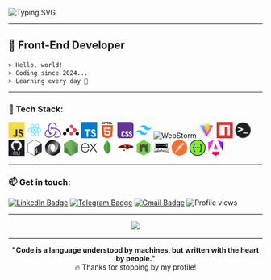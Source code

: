 ![Typing SVG](https://readme-typing-svg.herokuapp.com?font=Fira+Code&weight=500&size=36&pause=1000&color=36BCF7&center=true&vCenter=true&multiline=true&width=835&height=60&lines=Hi+there%2C+I%60m+Denys+Mahei+%F0%9F%91%8B!)

---

## 🧠 Front-End Developer

```
> Hello, world!
> Coding since 2024...
> Learning every day 💪
```

---

### 🚀 Tech Stack:

<p align="left">
  <img alt="JavaScript" title="JavaScript" width="32px" src="https://raw.githubusercontent.com/github/explore/main/topics/javascript/javascript.png" />
  <img alt="React" title="React" width="32px" src="https://raw.githubusercontent.com/github/explore/main/topics/react/react.png" />
  <img alt="Redux" title="Redux" width="32px" src="https://raw.githubusercontent.com/devicons/devicon/master/icons/redux/redux-original.svg" />
  <img alt="react-router" title="react-router" width="32px" src="https://raw.githubusercontent.com/devicons/devicon/master/icons/reactrouter/reactrouter-original.svg" />
  <img alt="TypeScript" title="TypeScript" width="32px" src="https://raw.githubusercontent.com/github/explore/main/topics/typescript/typescript.png" />
  <img alt="HTML5" title="HTML5" width="32px" src="https://raw.githubusercontent.com/github/explore/main/topics/html/html.png" />
  <img alt="CSS3" title="CSS3" width="32px" src="https://raw.githubusercontent.com/github/explore/80688e429a7d4ef2fca1e82350fe8e3517d3494d/topics/css/css.png" />
  <img alt="tailwind" title="tailwind" width="32px" src="https://raw.githubusercontent.com/devicons/devicon/master/icons/tailwindcss/tailwindcss-original.svg" />
  <img alt="WebStorm" title="WebStorm" width="32px" src="https://resources.jetbrains.com/storage/products/company/brand/logos/WebStorm_icon.png" />
  <img alt="Vite" title="Vite" width="32px" src="https://raw.githubusercontent.com/github/explore/main/topics/vite/vite.png" />
  <img alt="npm" title="npm" width="32px" src="https://raw.githubusercontent.com/github/explore/main/topics/npm/npm.png" />
  <img alt="terminal" title="terminal" width="32px" src="https://raw.githubusercontent.com/github/explore/main/topics/terminal/terminal.png" />
  <img alt="gh-extensions" title="GitHub CLI" width="32px" src="https://raw.githubusercontent.com/github/explore/main/topics/gh-extension/gh-extension.png" />
  <img alt="bash" title="bash" width="32px" src="https://raw.githubusercontent.com/devicons/devicon/master/icons/bash/bash-original.svg" />
  <img alt="json" title="json" width="32px" src="https://raw.githubusercontent.com/devicons/devicon/master/icons/json/json-original.svg" />
  <img alt="Node.js" title="Node.js" width="32px" src="https://raw.githubusercontent.com/github/explore/main/topics/nodejs/nodejs.png" />
  <img alt="express" title="express.js" width="32px" src="https://raw.githubusercontent.com/devicons/devicon/master/icons/express/express-original.svg" />
  <img alt="mongodb" title="mongodb" width="32px" src="https://raw.githubusercontent.com/devicons/devicon/master/icons/mongodb/mongodb-original.svg" />
  <img alt="mongoose" title="mongoose" width="32px" src="https://raw.githubusercontent.com/devicons/devicon/master/icons/mongoose/mongoose-original.svg" />
  <img alt="nodemon" title="nodemon" width="32px" src="https://raw.githubusercontent.com/devicons/devicon/master/icons/nodemon/nodemon-original.svg" />
  <img alt="ohmyzsh" title="ohmyzsh" width="32px" src="https://raw.githubusercontent.com/devicons/devicon/master/icons/ohmyzsh/ohmyzsh-original.svg" />
  <img alt="postman" title="postman" width="32px" src="https://raw.githubusercontent.com/devicons/devicon/master/icons/postman/postman-original.svg" />
  <img alt="swagger" title="swagger" width="32px" src="https://raw.githubusercontent.com/devicons/devicon/master/icons/swagger/swagger-original.svg" />
  <img alt="angular" title="angular" width="32px" src="https://raw.githubusercontent.com/devicons/devicon/master/icons/angular/angular-original.svg" />
</p>

---

### 📫 Get in touch:

[![LinkedIn Badge](https://img.shields.io/badge/-Denys%20Mahei-0A66C2?style=flat&logo=linkedin&logoColor=white)](https://www.linkedin.com/in/denys-mahei-dev)
[![Telegram Badge](https://img.shields.io/badge/-denmahei-2CA5E0?style=flat&logo=telegram&logoColor=white)](https://t.me/denmahei)
[![Gmail Badge](https://img.shields.io/badge/-denmahei@gmail.com-D14836?style=flat&logo=gmail&logoColor=white)](mailto:denmahei@gmail.com)
![Profile views](https://komarev.com/ghpvc/?username=denis-mahei&color=blue)

---


<p align="center">
  <img src="https://github-readme-stats.vercel.app/api/top-langs/?username=denis-mahei&layout=compact&theme=tokyonight&hide_border=true" />
</p>

---

<p align="center">
  <b>"Code is a language understood by machines, but written with the heart by people."</b><br/>
  🔥 Thanks for stopping by my profile!
</p>
